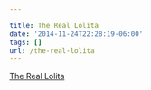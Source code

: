 ```yaml
---

title: The Real Lolita
date: '2014-11-24T22:28:19-06:00'
tags: []
url: /the-real-lolita
---
```

<a href="http://penguinrandomhouse.ca/hazlitt/longreads/real-lolita">The Real Lolita</a><br/>
